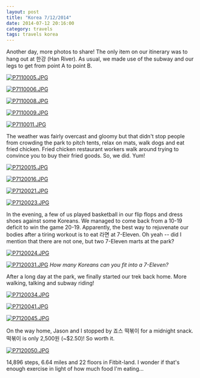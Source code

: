 ```yaml
---
layout: post
title: "Korea 7/12/2014"
date: 2014-07-12 20:16:00
category: travels 
tags: travels korea
---
```

Another day, more photos to share! The only item on our itinerary was to hang out at 한강 (Han River). As usual, we made use of the subway and our legs to get from point A to point B.

[![P7110005.JPG](https://d23f6h5jpj26xu.cloudfront.net/kkzwotd5hcuuww_small.jpg)](http://img.svbtle.com/kkzwotd5hcuuww.jpg)

[![P7110006.JPG](https://d23f6h5jpj26xu.cloudfront.net/zthyhg6ykkaxw_small.jpg)](http://img.svbtle.com/zthyhg6ykkaxw.jpg)

[![P7110008.JPG](https://d23f6h5jpj26xu.cloudfront.net/gmgmhxipjxsdw_small.jpg)](http://img.svbtle.com/gmgmhxipjxsdw.jpg)

[![P7110009.JPG](https://d23f6h5jpj26xu.cloudfront.net/ylncvgkxika1w_small.jpg)](http://img.svbtle.com/ylncvgkxika1w.jpg)

[![P7110011.JPG](https://d23f6h5jpj26xu.cloudfront.net/ovyfss0nyndk9g_small.jpg)](http://img.svbtle.com/ovyfss0nyndk9g.jpg)

The weather was fairly overcast and gloomy but that didn't stop people from crowding the park to pitch tents, relax on mats, walk dogs and eat fried chicken. Fried chicken restaurant workers walk around trying to convince you to buy their fried goods. So, we did. Yum!

[![P7120015.JPG](https://d23f6h5jpj26xu.cloudfront.net/qxzjtm3gqwisnq_small.jpg)](http://img.svbtle.com/qxzjtm3gqwisnq.jpg)

[![P7120016.JPG](https://d23f6h5jpj26xu.cloudfront.net/foij9jqql9ya0a_small.jpg)](http://img.svbtle.com/foij9jqql9ya0a.jpg)

[![P7120021.JPG](https://d23f6h5jpj26xu.cloudfront.net/iijhop2dxe2vw_small.jpg)](http://img.svbtle.com/iijhop2dxe2vw.jpg)

[![P7120023.JPG](https://d23f6h5jpj26xu.cloudfront.net/67qtrakc1gqzq_small.jpg)](http://img.svbtle.com/67qtrakc1gqzq.jpg)

In the evening, a few of us played basketball in our flip flops and dress shoes against some Koreans. We managed to come back from a 10-19 deficit to win the game 20-19. Apparently, the best way to rejuvenate our bodies after a tiring workout is to eat 라면 at 7-Eleven. Oh yeah -- did I mention that there are not one, but two 7-Eleven marts at the park?

[![P7120024.JPG](https://d23f6h5jpj26xu.cloudfront.net/bhzqxllpkstcg_small.jpg)](http://img.svbtle.com/bhzqxllpkstcg.jpg)

[![P7120031.JPG](https://d23f6h5jpj26xu.cloudfront.net/lx0yygm1amesaw_small.jpg)](http://img.svbtle.com/lx0yygm1amesaw.jpg)
*How many Koreans can you fit into a 7-Eleven?*

After a long day at the park, we finally started our trek back home. More walking, talking and subway riding!

[![P7120034.JPG](https://d23f6h5jpj26xu.cloudfront.net/95dwifgr8j0stw_small.jpg)](http://img.svbtle.com/95dwifgr8j0stw.jpg)

[![P7120041.JPG](https://d23f6h5jpj26xu.cloudfront.net/dly89nc77tlbxq_small.jpg)](http://img.svbtle.com/dly89nc77tlbxq.jpg)

[![P7120045.JPG](https://d23f6h5jpj26xu.cloudfront.net/sv82sne5auvcq_small.jpg)](http://img.svbtle.com/sv82sne5auvcq.jpg)

On the way home, Jason and I stopped by 죠스 떡볶이 for a midnight snack. 떡볶이 is only 2,500원 (~$2.50)! So worth it.

[![P7120050.JPG](https://d23f6h5jpj26xu.cloudfront.net/a0ehofdhom9mqa_small.jpg)](http://img.svbtle.com/a0ehofdhom9mqa.jpg)

14,896 steps, 6.64 miles and 22 floors in Fitbit-land. I wonder if that's enough exercise in light of how much food I'm eating...
